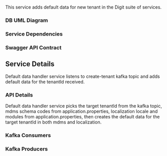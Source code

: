 
# <Default Data Handler>

This service adds default data for new tenant in the Digit suite of services.

### DB UML Diagram




### Service Dependencies



### Swagger API Contract




## Service Details

Default data handler service listens to create-tenant kafka topic and adds default data for the tenantId received.

### API Details

Default data handler service picks the target tenantId from the kafka topic, mdms schema codes from application.properties, localization locale and modules from application.properties, then creates the default data for the target tenantId in both mdms and localization.


### Kafka Consumers

### Kafka Producers
